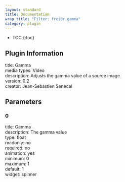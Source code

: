```yaml
---
layout: standard
title: Documentation
wrap_title: "Filter: frei0r.gamma"
category: plugin
---
```

* TOC
{:toc}

## Plugin Information

title: Gamma  
media types:
Video  
description: Adjusts the gamma value of a source image  
version: 0.2  
creator: Jean-Sebastien Senecal  

## Parameters

### 0

title: Gamma    
description:
The gamma value  
type: float  
readonly: no  
required: no  
animation: yes  
minimum: 0  
maximum: 1  
default: 1  
widget: spinner  

